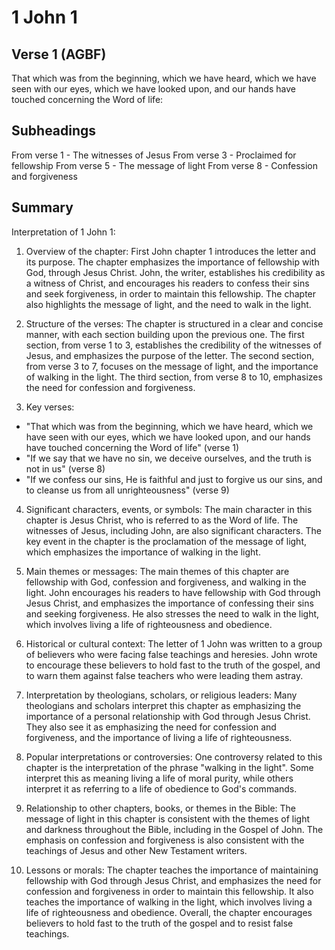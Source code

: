 # 1 John 1

## Verse 1 (AGBF)

That which was from the beginning, which we have heard, which we have seen with our eyes, which we have looked upon, and our hands have touched concerning the Word of life:

## Subheadings

From verse 1 - The witnesses of Jesus
From verse 3 - Proclaimed for fellowship
From verse 5 - The message of light
From verse 8 - Confession and forgiveness

## Summary

Interpretation of 1 John 1:

1. Overview of the chapter:
First John chapter 1 introduces the letter and its purpose. The chapter emphasizes the importance of fellowship with God, through Jesus Christ. John, the writer, establishes his credibility as a witness of Christ, and encourages his readers to confess their sins and seek forgiveness, in order to maintain this fellowship. The chapter also highlights the message of light, and the need to walk in the light.

2. Structure of the verses:
The chapter is structured in a clear and concise manner, with each section building upon the previous one. The first section, from verse 1 to 3, establishes the credibility of the witnesses of Jesus, and emphasizes the purpose of the letter. The second section, from verse 3 to 7, focuses on the message of light, and the importance of walking in the light. The third section, from verse 8 to 10, emphasizes the need for confession and forgiveness.

3. Key verses:
- "That which was from the beginning, which we have heard, which we have seen with our eyes, which we have looked upon, and our hands have touched concerning the Word of life" (verse 1)
- "If we say that we have no sin, we deceive ourselves, and the truth is not in us" (verse 8)
- "If we confess our sins, He is faithful and just to forgive us our sins, and to cleanse us from all unrighteousness" (verse 9)

4. Significant characters, events, or symbols:
The main character in this chapter is Jesus Christ, who is referred to as the Word of life. The witnesses of Jesus, including John, are also significant characters. The key event in the chapter is the proclamation of the message of light, which emphasizes the importance of walking in the light.

5. Main themes or messages:
The main themes of this chapter are fellowship with God, confession and forgiveness, and walking in the light. John encourages his readers to have fellowship with God through Jesus Christ, and emphasizes the importance of confessing their sins and seeking forgiveness. He also stresses the need to walk in the light, which involves living a life of righteousness and obedience.

6. Historical or cultural context:
The letter of 1 John was written to a group of believers who were facing false teachings and heresies. John wrote to encourage these believers to hold fast to the truth of the gospel, and to warn them against false teachers who were leading them astray.

7. Interpretation by theologians, scholars, or religious leaders:
Many theologians and scholars interpret this chapter as emphasizing the importance of a personal relationship with God through Jesus Christ. They also see it as emphasizing the need for confession and forgiveness, and the importance of living a life of righteousness.

8. Popular interpretations or controversies:
One controversy related to this chapter is the interpretation of the phrase "walking in the light". Some interpret this as meaning living a life of moral purity, while others interpret it as referring to a life of obedience to God's commands.

9. Relationship to other chapters, books, or themes in the Bible:
The message of light in this chapter is consistent with the themes of light and darkness throughout the Bible, including in the Gospel of John. The emphasis on confession and forgiveness is also consistent with the teachings of Jesus and other New Testament writers.

10. Lessons or morals:
The chapter teaches the importance of maintaining fellowship with God through Jesus Christ, and emphasizes the need for confession and forgiveness in order to maintain this fellowship. It also teaches the importance of walking in the light, which involves living a life of righteousness and obedience. Overall, the chapter encourages believers to hold fast to the truth of the gospel and to resist false teachings.